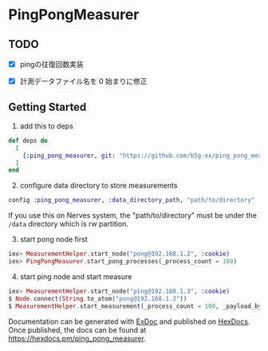 # PingPongMeasurer

## TODO

- [x] pingの往復回数実装
- [x] 計測データファイル名を 0 始まりに修正


## Getting Started

1. add this to deps

```elixir
def deps do
  [
    {:ping_pong_measurer, git: "https://github.com/b5g-ex/ping_pong_measurer.git"}
  ]
end
```

2. configure data directory to store measurements

```elixir
config :ping_pong_measurer, :data_directory_path, "path/to/directory"
```

If you use this on Nerves system, the "path/to/directory" must be under the `/data` directory which is rw partition.

3. start pong node first

```elixir
iex> MeasurementHelper.start_node("pong@192.168.1.2", :cookie)
iex> PingPongMeasurer.start_pong_processes(_process_count = 100)
```

4. start ping node and start measure

```elixir
iex> MeasurementHelper.start_node("ping@192.168.1.3", :cookie)
$ Node.connect(String.to_atom("pong@192.168.1.2"))
$ MeasurementHelper.start_measurement(_process_count = 100, _payload_bytes = 10000, _measurement_times = 100)
```

Documentation can be generated with [ExDoc](https://github.com/elixir-lang/ex_doc)
and published on [HexDocs](https://hexdocs.pm). Once published, the docs can
be found at <https://hexdocs.pm/ping_pong_measurer>.

